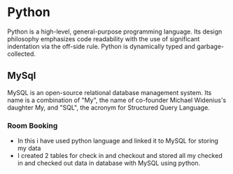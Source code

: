 # Python
Python is a high-level, general-purpose programming language. Its design philosophy emphasizes code readability with the use of significant indentation via the off-side rule. Python is dynamically typed and garbage-collected.

## MySql
MySQL is an open-source relational database management system. Its name is a combination of "My", the name of co-founder Michael Widenius's daughter My, and "SQL", the acronym for Structured Query Language.

### Room Booking
- In this i have used python language and linked it to MySQL for storing my data
- I created 2 tables for check in and checkout and stored all my checked in and checked out data in database with MySQL using python.
